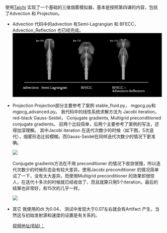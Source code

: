 使用[Taichi](https://github.com/yuanming-hu/taichi) 实现了一个基础的三维烟雾模拟器，基本是按照第四课的内容，包括了Advection 和 Projection。

* Advection
   代码中的advection 有Semi-Lagrangian 和 BFECC，Advection_Reflection 也已经完成。
   <img width="500px" src="https://github.com/ShaneFX/GAMES201/blob/master/HW01/images/04.jpg">

* Projection
  Projection部分主要参考了案例 stable_fluid.py， mgpcg.py和mgpcg_advanced.py。
我代码中的线性系统求解方法为 Jacobi iteration， red-black Gauss-Seidel， Conjugate gradients, Multigrid preconditioned conjugate gradients。 前两个比较简单，后两个主要参考了案例的写法，还得加深理解。
  其中Jacobi iteration 在迭代次数少的时候（如下图，5次迭代），烟雾形态比较模糊。而Gauss-Seidel在同样迭代次数少的情况下更准确。
  
    <img width="500px" src="https://github.com/ShaneFX/GAMES201/blob/master/HW01/images/01.jpg">

  Conjugate gradients方法在不用 preconditioner 的情况下收敛很慢，所以迭代次数少的时候形态会有较大差异。使用Jacobi preconditioner 的情况简单试了一下，没有太大差异。而使用Multigrid preconditioner 的效果却很惊人，在迭代十多次的时候就已经收敛了，而且就算只用5个iteration，最后的结果也非常好，和15次的几乎一样。
  
    <img width="500px" src="https://github.com/ShaneFX/GAMES201/blob/master/HW01/images/2.jpg">

* 其它
  我使用的dt 为0.04， 测试中发现大于0.07左右就会有Artifact 产生，当然这与初始发射源和速度的设置是有关系的。
  
  [视频地址(B站)：](https://www.bilibili.com/video/BV1cK4y1x782/)

